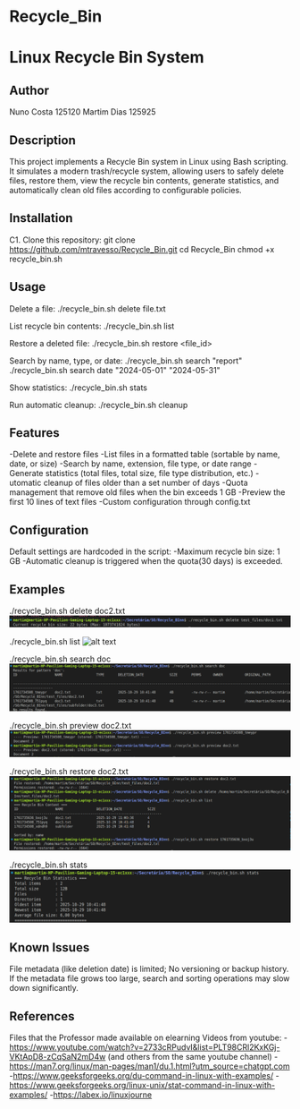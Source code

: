# Recycle_Bin
# Linux Recycle Bin System

## Author
Nuno Costa
125120
Martim Dias 
125925

## Description
This project implements a Recycle Bin system in Linux using Bash scripting.  
It simulates a modern trash/recycle system, allowing users to safely delete files, restore them, view the recycle bin contents, generate statistics, and automatically clean old files according to configurable policies.


## Installation
C1. Clone this repository:
   git clone https://github.com/mtravesso/Recycle_Bin.git
   cd Recycle_Bin
   chmod +x recycle_bin.sh


## Usage
Delete a file:
    ./recycle_bin.sh delete file.txt

List recycle bin contents:
    ./recycle_bin.sh list

Restore a deleted file:
    ./recycle_bin.sh restore <file_id>

Search by name, type, or date:
    ./recycle_bin.sh search "report"
    ./recycle_bin.sh search date "2024-05-01" "2024-05-31"

Show statistics:
    ./recycle_bin.sh stats

Run automatic cleanup:
    ./recycle_bin.sh cleanup


## Features
-Delete and restore files
-List files in a formatted table (sortable by name, date, or size)
-Search by name, extension, file type, or date range
-Generate statistics (total files, total size, file type distribution, etc.)
-utomatic cleanup of files older than a set number of days
-Quota management that remove old files when the bin exceeds 1 GB
-Preview the first 10 lines of text files
-Custom configuration through config.txt


## Configuration
Default settings are hardcoded in the script:
    -Maximum recycle bin size: 1 GB
    -Automatic cleanup is triggered when the quota(30 days) is exceeded.


## Examples
./recycle_bin.sh delete doc2.txt
![alt text](ScreenShots/delete.png)

./recycle_bin.sh list
![alt text](ScreenShots/list_view.png)

./recycle_bin.sh search doc
![alt text](ScreenShots/search.png)

./recycle_bin.sh preview doc2.txt
![alt text](ScreenShots/preview.png)

./recycle_bin.sh restore doc2.txt
![alt text](ScreenShots/restore.png)

./recycle_bin.sh stats
![alt text](ScreenShots/stats.png)


## Known Issues
File metadata (like deletion date) is limited; 
No versioning or backup history.
If the metadata file grows too large, search and sorting operations may slow down significantly.


## References
Files that the Professor made available on elearning
Videos from youtube:
    -https://www.youtube.com/watch?v=2733cRPudvI&list=PLT98CRl2KxKGj-VKtApD8-zCqSaN2mD4w (and others from the same youtube channel)
    -https://man7.org/linux/man-pages/man1/du.1.html?utm_source=chatgpt.com
    -https://www.geeksforgeeks.org/du-command-in-linux-with-examples/
    -https://www.geeksforgeeks.org/linux-unix/stat-command-in-linux-with-examples/
    -https://labex.io/linuxjourne
    
